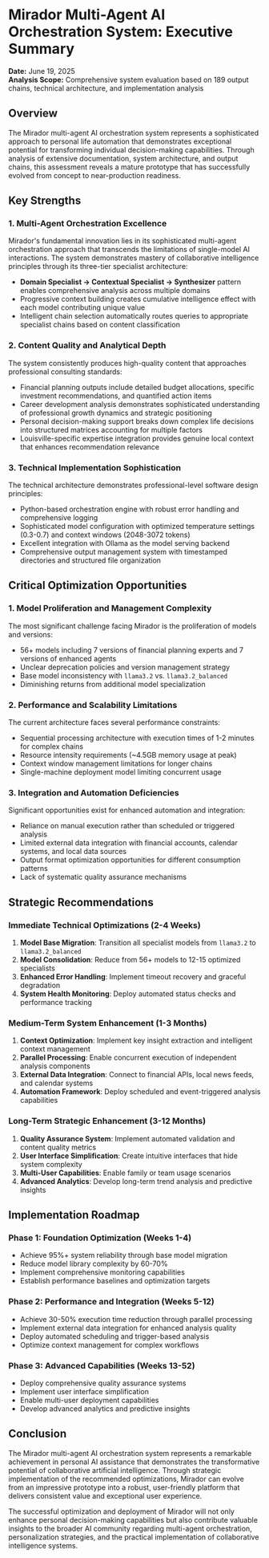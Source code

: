 # Mirador Multi-Agent AI Orchestration System: Executive Summary

**Date:** June 19, 2025  
**Analysis Scope:** Comprehensive system evaluation based on 189 output chains, technical architecture, and implementation analysis

## Overview

The Mirador multi-agent AI orchestration system represents a sophisticated approach to personal life automation that demonstrates exceptional potential for transforming individual decision-making capabilities. Through analysis of extensive documentation, system architecture, and output chains, this assessment reveals a mature prototype that has successfully evolved from concept to near-production readiness.

## Key Strengths

### 1. Multi-Agent Orchestration Excellence

Mirador's fundamental innovation lies in its sophisticated multi-agent orchestration approach that transcends the limitations of single-model AI interactions. The system demonstrates mastery of collaborative intelligence principles through its three-tier specialist architecture:

- **Domain Specialist → Contextual Specialist → Synthesizer** pattern enables comprehensive analysis across multiple domains
- Progressive context building creates cumulative intelligence effect with each model contributing unique value
- Intelligent chain selection automatically routes queries to appropriate specialist chains based on content classification

### 2. Content Quality and Analytical Depth

The system consistently produces high-quality content that approaches professional consulting standards:

- Financial planning outputs include detailed budget allocations, specific investment recommendations, and quantified action items
- Career development analysis demonstrates sophisticated understanding of professional growth dynamics and strategic positioning
- Personal decision-making support breaks down complex life decisions into structured matrices accounting for multiple factors
- Louisville-specific expertise integration provides genuine local context that enhances recommendation relevance

### 3. Technical Implementation Sophistication

The technical architecture demonstrates professional-level software design principles:

- Python-based orchestration engine with robust error handling and comprehensive logging
- Sophisticated model configuration with optimized temperature settings (0.3-0.7) and context windows (2048-3072 tokens)
- Excellent integration with Ollama as the model serving backend
- Comprehensive output management system with timestamped directories and structured file organization

## Critical Optimization Opportunities

### 1. Model Proliferation and Management Complexity

The most significant challenge facing Mirador is the proliferation of models and versions:

- 56+ models including 7 versions of financial planning experts and 7 versions of enhanced agents
- Unclear deprecation policies and version management strategy
- Base model inconsistency with `llama3.2` vs. `llama3.2_balanced`
- Diminishing returns from additional model specialization

### 2. Performance and Scalability Limitations

The current architecture faces several performance constraints:

- Sequential processing architecture with execution times of 1-2 minutes for complex chains
- Resource intensity requirements (~4.5GB memory usage at peak)
- Context window management limitations for longer chains
- Single-machine deployment model limiting concurrent usage

### 3. Integration and Automation Deficiencies

Significant opportunities exist for enhanced automation and integration:

- Reliance on manual execution rather than scheduled or triggered analysis
- Limited external data integration with financial accounts, calendar systems, and local data sources
- Output format optimization opportunities for different consumption patterns
- Lack of systematic quality assurance mechanisms

## Strategic Recommendations

### Immediate Technical Optimizations (2-4 Weeks)

1. **Model Base Migration**: Transition all specialist models from `llama3.2` to `llama3.2_balanced`
2. **Model Consolidation**: Reduce from 56+ models to 12-15 optimized specialists
3. **Enhanced Error Handling**: Implement timeout recovery and graceful degradation
4. **System Health Monitoring**: Deploy automated status checks and performance tracking

### Medium-Term System Enhancement (1-3 Months)

1. **Context Optimization**: Implement key insight extraction and intelligent context management
2. **Parallel Processing**: Enable concurrent execution of independent analysis components
3. **External Data Integration**: Connect to financial APIs, local news feeds, and calendar systems
4. **Automation Framework**: Deploy scheduled and event-triggered analysis capabilities

### Long-Term Strategic Enhancement (3-12 Months)

1. **Quality Assurance System**: Implement automated validation and content quality metrics
2. **User Interface Simplification**: Create intuitive interfaces that hide system complexity
3. **Multi-User Capabilities**: Enable family or team usage scenarios
4. **Advanced Analytics**: Develop long-term trend analysis and predictive insights

## Implementation Roadmap

### Phase 1: Foundation Optimization (Weeks 1-4)
- Achieve 95%+ system reliability through base model migration
- Reduce model library complexity by 60-70%
- Implement comprehensive monitoring capabilities
- Establish performance baselines and optimization targets

### Phase 2: Performance and Integration (Weeks 5-12)
- Achieve 30-50% execution time reduction through parallel processing
- Implement external data integration for enhanced analysis quality
- Deploy automated scheduling and trigger-based analysis
- Optimize context management for complex workflows

### Phase 3: Advanced Capabilities (Weeks 13-52)
- Deploy comprehensive quality assurance systems
- Implement user interface simplification
- Enable multi-user deployment capabilities
- Develop advanced analytics and predictive insights

## Conclusion

The Mirador multi-agent AI orchestration system represents a remarkable achievement in personal AI assistance that demonstrates the transformative potential of collaborative artificial intelligence. Through strategic implementation of the recommended optimizations, Mirador can evolve from an impressive prototype into a robust, user-friendly platform that delivers consistent value and exceptional user experience.

The successful optimization and deployment of Mirador will not only enhance personal decision-making capabilities but also contribute valuable insights to the broader AI community regarding multi-agent orchestration, personalization strategies, and the practical implementation of collaborative intelligence systems.

